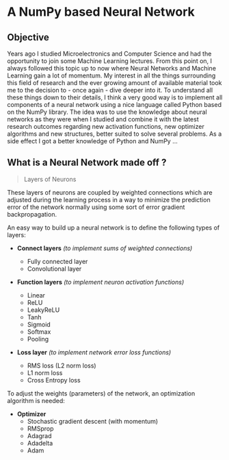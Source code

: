 # A NumPy based Neural Network

## Objective

Years ago I studied Microelectronics and Computer Science and had the opportunity to join some Machine Learning lectures.
From this point on, I always followed this topic up to now where Neural Networks and Machine Learning gain a lot of momentum.
My interest in all the things surrounding this field of research and the ever growing amount of available material took me to
the decision to - once again - dive deeper into it. To understand all these things down to their details, I think a very good
way is to implement all components of a neural network using a nice language called Python based on the NumPy library.
The idea was to use the knowledge about neural networks as they were when I studied and combine it with the latest research
outcomes regarding new activation functions, new optimizer algorithms and new structures, better suited to solve several problems.
As a side effect I got a better knowledge of Python and NumPy ...

## What is a Neural Network made off ?

>Layers of Neurons

These layers of neurons are coupled by weighted connections which are adjusted during the learning process in a way to minimize
the prediction error of the network normally using some sort of error gradient backpropagation.

An easy way to build up a neural network is to define the following types of layers:

- **Connect layers** *(to implement sums of weighted connections)*
  - Fully connected layer
  - Convolutional layer

- **Function layers** *(to implement neuron activation functions)*
  - Linear
  - ReLU
  - LeakyReLU
  - Tanh
  - Sigmoid
  - Softmax
  - Pooling

- **Loss layer** *(to implement network error loss functions)*
  - RMS loss (L2 norm loss)
  - L1 norm loss
  - Cross Entropy loss

To adjust the weights (parameters) of the network, an optimization algorithm is needed:

- **Optimizer**
  - Stochastic gradient descent (with momentum)
  - RMSprop
  - Adagrad
  - Adadelta
  - Adam

